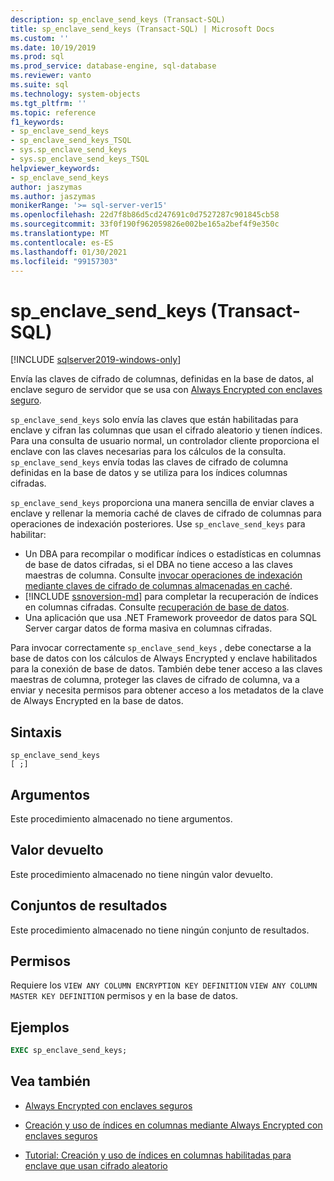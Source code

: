 ```yaml
---
description: sp_enclave_send_keys (Transact-SQL)
title: sp_enclave_send_keys (Transact-SQL) | Microsoft Docs
ms.custom: ''
ms.date: 10/19/2019
ms.prod: sql
ms.prod_service: database-engine, sql-database
ms.reviewer: vanto
ms.suite: sql
ms.technology: system-objects
ms.tgt_pltfrm: ''
ms.topic: reference
f1_keywords:
- sp_enclave_send_keys
- sp_enclave_send_keys_TSQL
- sys.sp_enclave_send_keys
- sys.sp_enclave_send_keys_TSQL
helpviewer_keywords:
- sp_enclave_send_keys
author: jaszymas
ms.author: jaszymas
monikerRange: '>= sql-server-ver15'
ms.openlocfilehash: 22d7f8b86d5cd247691c0d7527287c901845cb58
ms.sourcegitcommit: 33f0f190f962059826e002be165a2bef4f9e350c
ms.translationtype: MT
ms.contentlocale: es-ES
ms.lasthandoff: 01/30/2021
ms.locfileid: "99157303"
---
```

# <a name="sp_enclave_send_keys-transact-sql"></a>sp_enclave_send_keys (Transact-SQL)
[!INCLUDE [sqlserver2019-windows-only](../../includes/applies-to-version/sqlserver2019-windows-only.md)]

Envía las claves de cifrado de columnas, definidas en la base de datos, al enclave seguro de servidor que se usa con [Always Encrypted con enclaves seguro](../security/encryption/always-encrypted-enclaves.md).

`sp_enclave_send_keys` solo envía las claves que están habilitadas para enclave y cifran las columnas que usan el cifrado aleatorio y tienen índices. Para una consulta de usuario normal, un controlador cliente proporciona el enclave con las claves necesarias para los cálculos de la consulta. `sp_enclave_send_keys` envía todas las claves de cifrado de columna definidas en la base de datos y se utiliza para los índices columnas cifradas. 

`sp_enclave_send_keys` proporciona una manera sencilla de enviar claves a enclave y rellenar la memoria caché de claves de cifrado de columnas para operaciones de indexación posteriores. Use `sp_enclave_send_keys` para habilitar:
- Un DBA para recompilar o modificar índices o estadísticas en columnas de base de datos cifradas, si el DBA no tiene acceso a las claves maestras de columna. Consulte [invocar operaciones de indexación mediante claves de cifrado de columnas almacenadas en caché](../security/encryption/always-encrypted-enclaves-create-use-indexes.md#invoke-indexing-operations-using-cached-column-encryption-keys).
- [!INCLUDE [ssnoversion-md](../../includes/ssnoversion-md.md)] para completar la recuperación de índices en columnas cifradas. Consulte [recuperación de base de datos](../security/encryption/always-encrypted-enclaves.md#database-recovery).
- Una aplicación que usa .NET Framework proveedor de datos para SQL Server cargar datos de forma masiva en columnas cifradas.

Para invocar correctamente `sp_enclave_send_keys` , debe conectarse a la base de datos con los cálculos de Always Encrypted y enclave habilitados para la conexión de base de datos. También debe tener acceso a las claves maestras de columna, proteger las claves de cifrado de columna, va a enviar y necesita permisos para obtener acceso a los metadatos de la clave de Always Encrypted en la base de datos. 

## <a name="syntax"></a>Sintaxis  
  
```
sp_enclave_send_keys
[ ;]  
```

## <a name="arguments"></a>Argumentos

Este procedimiento almacenado no tiene argumentos.

## <a name="return-value"></a>Valor devuelto

Este procedimiento almacenado no tiene ningún valor devuelto.
  
## <a name="result-sets"></a>Conjuntos de resultados

Este procedimiento almacenado no tiene ningún conjunto de resultados.
  
## <a name="permissions"></a>Permisos

 Requiere los `VIEW ANY COLUMN ENCRYPTION KEY DEFINITION` `VIEW ANY COLUMN MASTER KEY DEFINITION` permisos y en la base de datos.  
  
## <a name="examples"></a>Ejemplos  
  
```sql
EXEC sp_enclave_send_keys;  
```

## <a name="see-also"></a>Vea también
- [Always Encrypted con enclaves seguros](../security/encryption/always-encrypted-enclaves.md) 
 
- [Creación y uso de índices en columnas mediante Always Encrypted con enclaves seguros](../security/encryption/always-encrypted-enclaves-create-use-indexes.md)

- [Tutorial: Creación y uso de índices en columnas habilitadas para enclave que usan cifrado aleatorio](../security/tutorial-creating-using-indexes-on-enclave-enabled-columns-using-randomized-encryption.md)
